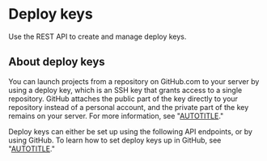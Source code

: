 # Deploy keys

Use the REST API to create and manage deploy keys.

## About deploy keys

You can launch projects from a repository on GitHub.com to your server by using a deploy key, which is an SSH key that grants access to a single repository. GitHub attaches the public part of the key directly to your repository instead of a personal account, and the private part of the key remains on your server. For more information, see "[AUTOTITLE](/rest/guides/delivering-deployments)."

Deploy keys can either be set up using the following API endpoints, or by using GitHub. To learn how to set deploy keys up in GitHub, see "[AUTOTITLE](/authentication/connecting-to-github-with-ssh/managing-deploy-keys)."
